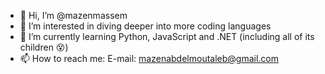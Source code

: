 - 👋 Hi, I’m @mazenmassem
- 👀 I’m interested in diving deeper into more coding languages
- 🌱 I’m currently learning Python, JavaScript and .NET (including all of its children 😵)
- 📫 How to reach me: E-mail: mazenabdelmoutaleb@gmail.com

